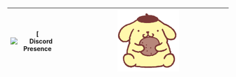 [![**Discord Presence**](https://img.discord.dog/245546508102008843?displayData=user&customStatus=presence&badges=disabled) | <img src="assets/images/pompompurin.gif" style="width: 40%">
|-|-|
